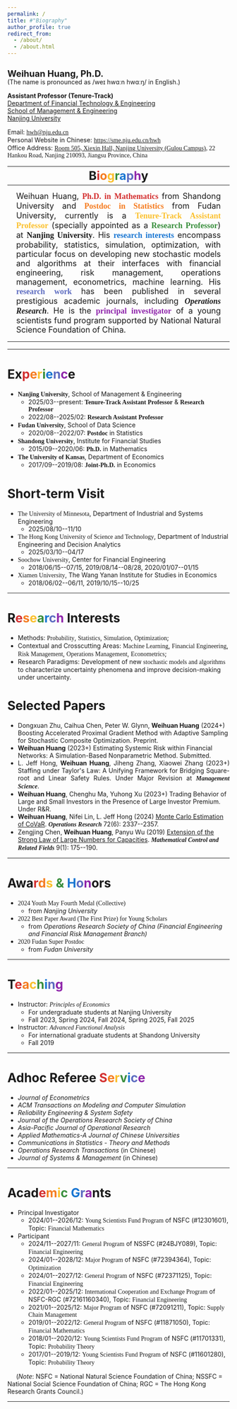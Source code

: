 ```yaml
---
permalink: /
title: #"Biography"
author_profile: true
redirect_from: 
  - /about/
  - /about.html
---
```


<h1 style="font-size: 20px; line-height: 1; margin-bottom: 0;">Weihuan Huang, Ph.D.</h1>
(The name is pronounced as /weɪ hwɑːn hwɑːŋ/ in English.)

**Assistant Professor (Tenure-Track)**<br>
[Department of Financial Technology & Engineering](https://sme.nju.edu.cn/jrkjygcx/list.htm)<br>
[School of Management & Engineering](https://sme.nju.edu.cn/main.htm)<br>
[Nanjing University](https://www.nju.edu.cn)

Email: [<span style="font-family: American Typewriter;">hwh@nju.edu.cn</span>](mailto:hwh@nju.edu.cn)<br>
Personal Website in Chinese: [<span style="font-family: American Typewriter;">https://sme.nju.edu.cn/hwh</span>](https://sme.nju.edu.cn/hwh1/main.htm)<br>
Office Address: <span style="font-family: American Typewriter;">[Room 505, Xiexin Hall, Nanjing University (Gulou Campus)](https://www.google.com/maps/place/32°03'18.8%22N+118°46'40.1%22E/@32.0551419,118.7779134,18.78z/data=!4m4!3m3!8m2!3d32.055231!4d118.777816?entry=ttu&g_ep=EgoyMDI0MDgyMy4wIKXMDSoASAFQAw%3D%3D), 22 Hankou Road, Nanjing 210093, Jiangsu Province, China</span>

| <span style="font-size: 27px; margin: 8px;">B<span style="color: #D32F2F;">i</span><span style="color: #F57C20;">o</span><span style="color: #FBC02D;">g</span><span style="color: #388E3C;">r</span><span style="color: #1976D2;">a</span><span style="color: #5C6BC0;">p</span><span style="color: #8E24AA;">h</span>y</span> |
|-----------|
| <span style="font-size: 18px; text-align: justify; display: block; margin: 12px;">Weihuan Huang, <span style="color: #D32F2F; font-family: American Typewriter;">**Ph.D. in Mathematics**</span> from Shandong University and <span style="color: #F57C20; font-family: American Typewriter;">**Postdoc in Statistics**</span> from Fudan University, currently is a <span style="color: #FBC02D; font-family: American Typewriter;">**Tenure-Track Assistant Professor**</span> (specially appointed as a <span style="color: #388E3C; font-family: American Typewriter;">**Research Professor**</span>) at <span style="font-family: American Typewriter;">**Nanjing University**</span>. His <span style="color: #1976D2; font-family: American Typewriter;">**research interests**</span> encompass probability, statistics, simulation, optimization, with particular focus on developing new stochastic models and algorithms at their interfaces with financial engineering, risk management, operations management, econometrics, machine learning. His <span style="color: #5C6BC0; font-family: American Typewriter;">**research work**</span> has been published in several prestigious academic journals, including <span style="font-family: American Typewriter;">***Operations Research***</span>. He is the <span style="color: #8E24AA; font-family: American Typewriter;">**principal investigator**</span> of a young scientists fund program supported by National Natural Science Foundation of China.</span> |

***

Ex<span style="color: #D32F2F;">p</span><span style="color: #F57C20;">e</span><span style="color: #FBC02D;">r</span><span style="color: #388E3C;">i</span><span style="color: #1976D2;">e</span><span style="color: #5C6BC0;">n</span><span style="color: #8E24AA;">c</span>e
======

* <span style="font-family: American Typewriter;">**Nanjing University**</span>, School of Management & Engineering
  - 2025/03--present: <span style="font-family: American Typewriter;">**Tenure-Track Assistant Professor**</span> & <span style="font-family: American Typewriter;">**Research Professor**</span>
  - 2022/08--2025/02: <span style="font-family: American Typewriter;">**Research Assistant Professor**</span>
* <span style="font-family: American Typewriter;">**Fudan University**</span>, School of Data Science
  - 2020/08--2022/07: <span style="font-family: American Typewriter;">**Postdoc**</span> in Statistics
* <span style="font-family: American Typewriter;">**Shandong University**</span>, Institute for Financial Studies
  - 2015/09--2020/06: <span style="font-family: American Typewriter;">**Ph.D.**</span> in Mathematics
* <span style="font-family: American Typewriter;">**The University of Kansas**</span>, Department of Economics
  - 2017/09--2019/08: <span style="font-family: American Typewriter;">**Joint-Ph.D.**</span> in Economics

Short-term Visit
======

* <span style="font-family: American Typewriter;">The University of Minnesota</span>, Department of Industrial and Systems Engineering
  - 2025/08/10--11/10
* <span style="font-family: American Typewriter;">The Hong Kong University of Science and Technology</span>, Department of Industrial Engineering and Decision Analytics
  - 2025/03/10--04/17
* <span style="font-family: American Typewriter;">Soochow University</span>, Center for Financial Engineering
  - 2018/06/15--07/15, 2019/08/14--08/28, 2020/01/07--01/15
* <span style="font-family: American Typewriter;">Xiamen University</span>, The Wang Yanan Institute for Studies in Economics
  - 2018/06/02--06/11, 2019/10/15--10/25

***

R<span style="color: #D32F2F;">e</span><span style="color: #F57C20;">s</span><span style="color: #FBC02D;">e</span><span style="color: #388E3C;">a</span><span style="color: #1976D2;">r</span><span style="color: #5C6BC0;">c</span><span style="color: #8E24AA;">h</span> Interests
======

* Methods: <span style="font-family: American Typewriter;">Probability</span>, <span style="font-family: American Typewriter;">Statistics</span>, <span style="font-family: American Typewriter;">Simulation</span>, <span style="font-family: American Typewriter;">Optimization</span>;
* Contextual and Crosscutting Areas: <span style="font-family: American Typewriter;">Machine Learning</span>, <span style="font-family: American Typewriter;">Financial Engineering</span>, <span style="font-family: American Typewriter;">Risk Management</span>, <span style="font-family: American Typewriter;">Operations Management</span>, <span style="font-family: American Typewriter;">Econometrics</span>;
* Research Paradigms: Development of new <span style="font-family: American Typewriter;">stochastic models and algorithms</span> to characterize uncertainty phenomena and improve decision-making under uncertainty.

Selected Papers
======

* Dongxuan Zhu, Caihua Chen, Peter W. Glynn, **Weihuan Huang** (2024+) Boosting Accelerated Proximal Gradient Method with Adaptive Sampling for Stochastic Composite Optimization. Preprint.
* **Weihuan Huang** (2023+) Estimating Systemic Risk within Financial Networks: A Simulation-Based Nonparametric Method. Submitted.
* <span style="text-align: justify; display: block;">L. Jeff Hong, **Weihuan Huang**, Jiheng Zhang, Xiaowei Zhang (2023+) Staffing under Taylor's Law: A Unifying Framework for Bridging Square-root and Linear Safety Rules. Under Major Revision at <span style="font-family: American Typewriter;">***Management Science***</span>.
* **Weihuan Huang**, Chenghu Ma, Yuhong Xu (2023+) Trading Behavior of Large and Small Investors in the Presence of Large Investor Premium. Under R&R.
* **Weihuan Huang**, Nifei Lin, L. Jeff Hong (2024) [Monte Carlo Estimation of CoVaR](https://doi.org/10.1287/opre.2023.0211). <span style="font-family: American Typewriter;">***Operations Research***</span> 72(6): 2337--2357.
* Zengjing Chen, **Weihuan Huang**, Panyu Wu (2019) [Extension of the Strong Law of Large Numbers for Capacities](https://doi.org/10.3934/mcrf.2019010). <span style="font-family: American Typewriter;">***Mathematical Control and Related Fields***</span> 9(1): 175--190.

***

Awa<span style="color: #D32F2F;">r</span><span style="color: #F57C20;">d</span><span style="color: #FBC02D;">s</span><span style="color: #388E3C;"> & </span><span style="color: #1976D2;">H</span><span style="color: #5C6BC0;">o</span><span style="color: #8E24AA;">n</span>ors
======

* <span style="font-family: American Typewriter;">2024 Youth May Fourth Medal (Collective)</span>
  - from *Nanjing University*
* <span style="font-family: American Typewriter;">2022 Best Paper Award (The First Prize) for Young Scholars</span>
  - from *Operations Research Society of China (Financial Engineering and Financial Risk Management Branch)*
* <span style="font-family: American Typewriter;">2020 Fudan Super Postdoc</span>
  - from *Fudan University*

***

T<span style="color: #D32F2F;">e</span><span style="color: #F57C20;">a</span><span style="color: #FBC02D;">c</span><span style="color: #388E3C;">h</span><span style="color: #1976D2;">i</span><span style="color: #5C6BC0;">n</span><span style="color: #8E24AA;">g</span>
======

* Instructor: <span style="font-family: American Typewriter;">*Principles of Economics*</span>
  - For undergraduate students at Nanjing University
  - Fall 2023, Spring 2024, Fall 2024, Spring 2025, Fall 2025
* Instructor: <span style="font-family: American Typewriter;">*Advanced Functional Analysis*</span>
  - For international graduate students at Shandong University
  - Fall 2019

***

Adhoc Referee <span style="color: #D32F2F;">S</span><span style="color: #F57C20;">e</span><span style="color: #FBC02D;">r</span><span style="color: #388E3C;">v</span><span style="color: #1976D2;">i</span><span style="color: #5C6BC0;">c</span><span style="color: #8E24AA;">e</span>
======

* *Journal of Econometrics*
* *ACM Transactions on Modeling and Computer Simulation*
* *Reliability Engineering & System Safety*
* *Journal of the Operations Research Society of China*
* *Asia-Pacific Journal of Operational Research*
* *Applied Mathematics-A Journal of Chinese Universities*
* *Communications in Statistics - Theory and Methods*
* *Operations Research Transactions* (in Chinese)
* *Journal of Systems & Management* (in Chinese)

***

Acad<span style="color: #D32F2F;">e</span><span style="color: #F57C20;">m</span><span style="color: #FBC02D;">i</span><span style="color: #388E3C;">c</span><span style="color: #1976D2;"> G</span><span style="color: #5C6BC0;">r</span><span style="color: #8E24AA;">a</span>nts
======

* Principal Investigator
  - 2024/01--2026/12: <span style="font-family: American Typewriter;">Young Scientists Fund Program</span> of NSFC (#12301601), Topic: <span style="font-family: American Typewriter;">Financial Mathematics</span>
* Participant
  - 2024/11--2027/11: <span style="font-family: American Typewriter;">General Program</span> of NSSFC (#24BJY089), Topic: <span style="font-family: American Typewriter;">Financial Engineering</span>
  - 2024/01--2028/12: <span style="font-family: American Typewriter;">Major Program</span> of NSFC (#72394364), Topic: <span style="font-family: American Typewriter;">Optimization</span>
  - 2024/01--2027/12: <span style="font-family: American Typewriter;">General Program</span> of NSFC (#72371125), Topic: <span style="font-family: American Typewriter;">Financial Engineering</span>
  - 2022/01--2025/12: <span style="font-family: American Typewriter;">International Cooperation and Exchange Program</span> of NSFC-RGC (#72161160340), Topic: <span style="font-family: American Typewriter;">Financial Engineering</span>
  - 2021/01--2025/12: <span style="font-family: American Typewriter;">Major Program</span> of NSFC (#72091211), Topic: <span style="font-family: American Typewriter;">Supply Chain Management</span>
  - 2019/01--2022/12: <span style="font-family: American Typewriter;">General Program</span> of NSFC (#11871050), Topic: <span style="font-family: American Typewriter;">Financial Mathematics</span>
  - 2018/01--2020/12: <span style="font-family: American Typewriter;">Young Scientists Fund Program</span> of NSFC (#11701331), Topic: <span style="font-family: American Typewriter;">Probability Theory</span>
  - 2017/01--2019/12: <span style="font-family: American Typewriter;">Young Scientists Fund Program</span> of NSFC (#11601280), Topic: <span style="font-family: American Typewriter;">Probability Theory</span>

&nbsp;&nbsp;&nbsp;&nbsp;&nbsp;(*Note*: NSFC = National Natural Science Foundation of China; NSSFC = National Social Science Foundation of China; RGC = The Hong Kong Research Grants Council.)

***
